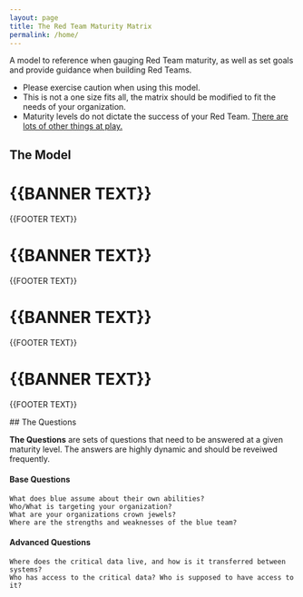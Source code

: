 ```yaml
---
layout: page
title: The Red Team Maturity Matrix
permalink: /home/
---
```


A model to reference when gauging Red Team maturity, as well as set goals and provide guidance when building Red Teams.

 - Please exercise caution when using this model. 
 - This is not a one size fits all, the matrix should be modified to fit the needs of your organization.
 - Maturity levels do not dictate the success of your Red Team. [There are lots of other things at play.](/meta)
 
## The Model

<head>
  <meta charset="utf-8">
  <meta content="ie=edge" http-equiv="x-ua-compatible">
  <title>{{STEAMER}} Red Team Maturity Matrix</title>
  <meta content="Red Team Maturity Matrix {{STREAMER}}" name="description">
  <meta content="width=device-width, initial-scale=1" name="viewport">
  <link href="favicon.ico" rel="shortcut icon">
  <link href="https://fonts.googleapis.com/css?family=Open+Sans:300,400,700" rel="stylesheet">
  <link href="../assets/normalize.css" rel="stylesheet">
  <link href="../assets/g_sheet.css" rel="stylesheet">
  <script src="https://www.google.com/jsapi" type="text/javascript"></script>
</head>

<body id="background">
  <div id="box">
    <h1>{{BANNER TEXT}}</h1>
    <script src="js/google-sheets-html-people.js" type="text/javascript"></script>
    <div id="table-people">
    </div>
    <p class="small">{{FOOTER TEXT}}</p>
  </div>
</body>

<body id="background">
  <div id="box2">
    <h1>{{BANNER TEXT}}</h1>
    <script src="js/google-sheets-html-processes.js" type="text/javascript"></script>
    <div id="table-processes">
    </div>
    <p class="small">{{FOOTER TEXT}}</p>
  </div>
</body>

<body id="background">
  <div id="box3">
    <h1>{{BANNER TEXT}}</h1>
    <script src="js/google-sheets-html-technology.js" type="text/javascript"></script>
    <div id="table-technology">
    </div>
    <p class="small">{{FOOTER TEXT}}</p>
  </div>
</body>

<body id="background">
  <div id="box4">
    <h1>{{BANNER TEXT}}</h1>
    <script src="js/google-sheets-html-red-team.js" type="text/javascript"></script>
    <div id="table-red-team">
    </div>
    <p class="small">{{FOOTER TEXT}}</p>
  </div>
</body>
## The Questions

**The Questions** are sets of questions that need to be answered at a given maturity level. The answers are highly dynamic and should be reveiwed frequently. 

#### Base Questions
	What does blue assume about their own abilities?
	Who/What is targeting your organization? 
	What are your organizations crown jewels?
	Where are the strengths and weaknesses of the blue team?

#### Advanced Questions
	Where does the critical data live, and how is it transferred between systems?
	Who has access to the critical data? Who is supposed to have access to it?



